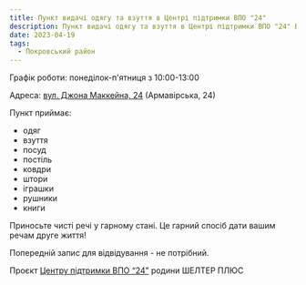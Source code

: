 ```yaml
---
title: Пункт видачі одягу та взуття в Центрі підтримки ВПО "24"
description: Пункт видачі одягу та взуття в Центрі підтримки ВПО "24" Благодійного фонду "Шелтер Плюс" у Кривому Розі за адресою вулиця Маккейна, 24 
date: 2023-04-19
tags:
  - Покровський район
---
```

<div class="centers--block">

Графік роботи: понеділок-п'ятниця з 10:00-13:00 

Адреса: [вул. Джона Маккейна, 24](https://goo.gl/maps/LjhkFUZHJuaAuEKt9) (Армавірська, 24)
 

</div>

Пункт приймає:
- одяг
- взуття
- посуд
- постіль
- ковдри
- штори
- іграшки
- рушники
- книги

Приносьте чисті речі у гарному стані. Це гарний спосіб дати вашим речам друге життя!

Попередній запис для відвідування - не потрібний.

Проєкт [Центру підтримки ВПО “24”](https://vpo.wiki/center/vpo24/) родини ШЕЛТЕР ПЛЮС